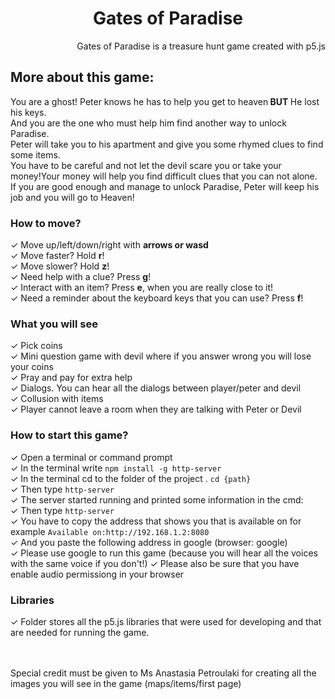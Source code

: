 <h1 align="center">Gates of Paradise</h1>

<p align="right">Gates of Paradise is a treasure hunt game created with p5.js</p>

<h2>More about this game:</h2>

<p>
You are a ghost! Peter knows he has to help you get to heaven<B> BUT </B>  He lost his keys. <br>
And you are the one who must help him find another way to unlock Paradise. <br>
Peter will take you to his apartment and give you some rhymed clues to find some items.  <br>
You have to be careful and not let the devil scare you or take your money!Your money will help you find difficult clues that you can not alone.  <br>
If you are good enough and manage to unlock Paradise, Peter will keep his job and you will go to Heaven!  <br>
</p>

<h3> How to move?</h3>

  &#x2713; Move up/left/down/right with <B> arrows or wasd </B> <br>
  &#x2713; Move faster? Hold <B>r</B>!<br>
  &#x2713; Move slower? Hold <B>z</B>!<br>
  &#x2713; Need help with a clue? Press <B>g</B>! <br>
  &#x2713; Interact with an item? Press <B>e</B>, when you are really close to it! <br>
  &#x2713; Need a reminder about the keyboard keys that you can use? Press <B>f</B>! <br>
  
  <h3>What you will see </h3>
  
  &#x2713; Pick coins <br>
  &#x2713; Mini question game with devil where if you answer wrong you will lose your coins<br>
  &#x2713; Pray and pay for extra help <br>
  &#x2713; Dialogs. You can hear all the dialogs between player/peter and devil <br>
  &#x2713; Collusion with items <br>
  &#x2713; Player cannot leave a room when they are talking with Peter or Devil <br>

  <h3> How to start this game? </h3>
    &#x2713; Open a terminal or command prompt <br>
    &#x2713; In the terminal write <code>npm install -g http-server</code><br>
    &#x2713; In the terminal cd to the folder of the project . <code>cd {path}</code><br>
    &#x2713; Then type <code>http-server</code><br>
    &#x2713; The server started running and printed some information in the cmd:<br>
    &#x2713; Then type <code>http-server</code><br>
    &#x2713; You have to copy the address that shows you that is available on for example <code>Available on:http://192.168.1.2:8080</code><br>
    &#x2713; And you paste the following address in google (browser: google) <br>
    &#x2713; Please use google to run this game (because you will hear all the voices with the same voice if you don't!)
    &#x2713; Please also be sure that you have enable audio permissiong in your browser <br>
  
  <h3> Libraries </h3>
  &#x2713; Folder stores all the p5.js libraries that were used for developing and that are needed for running the game.
  
   <br> <br>
  Special credit must be given to Ms Anastasia Petroulaki for creating all the images you will see in the game (maps/items/first page)  
  
